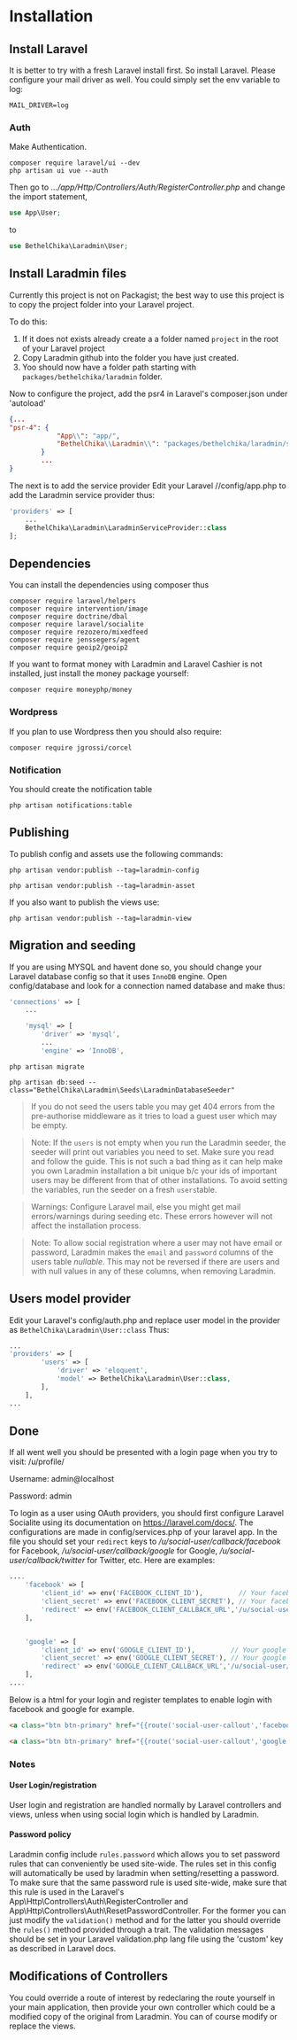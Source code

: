 # Installation
## Install Laravel
It is better to try with a fresh Laravel install first. So install Laravel. Please configure your mail driver as well. You could simply set the env variable to log:
```
MAIL_DRIVER=log
```
### Auth
Make Authentication.
```
composer require laravel/ui --dev
php artisan ui vue --auth
```
Then go to *.../app/Http/Controllers/Auth/RegisterController.php* and change the import statement,

```php
use App\User;
```

to
```php
use BethelChika\Laradmin\User;
```

## Install Laradmin files
Currently this project is not on Packagist; the best way to use this project is to copy the project folder into your Laravel project.

To do this:
1) If it does not exists already create a a folder named `project` in the root of your Laravel project
2) Copy Laradmin github into the folder you have just created. 
3) Yoo should now have a folder path starting with `packages/bethelchika/laradmin` folder.


Now to configure the project, add the psr4 in Laravel's composer.json under 'autoload'
```json
{...
"psr-4": {
            "App\\": "app/",
            "BethelChika\\Laradmin\\": "packages/bethelchika/laradmin/src/"
        }
        ...
}
```

The next is to add the service provider
Edit your Laravel //config/app.php to add the Laradmin service provider thus:

```php
'providers' => [
    ...
    BethelChika\Laradmin\LaradminServiceProvider::class
];
```

## Dependencies
You can install the dependencies using composer thus
```
composer require laravel/helpers
composer require intervention/image
composer require doctrine/dbal
composer require laravel/socialite
composer require rezozero/mixedfeed
composer require jenssegers/agent
composer require geoip2/geoip2
```

If you want to format money with Laradmin and Laravel Cashier is not installed, just install the money package yourself:
```
composer require moneyphp/money
``` 
 

### Wordpress
If you plan to  use Wordpress then you should also require:
```
composer require jgrossi/corcel
```


### Notification
You should create the notification table
```
php artisan notifications:table
```



## Publishing
To publish config and assets use the following commands:

```
php artisan vendor:publish --tag=laradmin-config
```
```
php artisan vendor:publish --tag=laradmin-asset
```

If you also want to publish the views use:
```
php artisan vendor:publish --tag=laradmin-view
```

## Migration and seeding
If you are using MYSQL and havent done so, you should change your Laravel database config so that it uses  `InnoDB` engine. Open config/database and look for a connection named database and make thus:
```php 
'connections' => [
    ...

    'mysql' => [
        'driver' => 'mysql',
        ...
        'engine' => 'InnoDB',
```

```
php artisan migrate
```
```
php artisan db:seed --class="BethelChika\Laradmin\Seeds\LaradminDatabaseSeeder"
```

> If you do not seed the users table you may get 404 errors from the pre-authorise middleware as it tries to load a guest user which may be empty.

> Note: If the `users` is not empty when you run the Laradmin seeder, the seeder will print out variables you need to set. Make sure you read and follow the guide. This is not such a bad thing as it can help make you own Laradmin installation a bit unique b/c your ids of important users may be different from that of other installations. To avoid setting the variables, run the seeder on a fresh `users`table.

> Warnings: Configure Laravel mail, else you might get mail errors/warnings during seeding etc. These errors however will not affect the installation process.

> Note: To allow social registration where a user may not have email or password, Laradmin makes the `email` and `password` columns of the users table *nullable*. This may not be reversed if there are users and with null values in any of these columns, when removing Laradmin.  

## Users model provider
Edit your Laravel's config/auth.php and replace user model in the provider as `BethelChika\Laradmin\User::class`
Thus:
```php
...
'providers' => [
        'users' => [
            'driver' => 'eloquent',
            'model' => BethelChika\Laradmin\User::class,
        ],
    ],
...
```

## Done
If all went well you should be presented with a login page when you try to visit: /u/profile/

Username: admin@localhost

Password: admin

To login as a user using OAuth providers, you should first configure Laravel Socialite using its documentation on https://laravel.com/docs/. The configurations are made in config/services.php of your laravel app. In the file you should set your `redirect` keys to  */u/social-user/callback/facebook* for Facebook, */u/social-user/callback/google* for Google, */u/social-user/callback/twitter* for Twitter, etc. Here are examples: 
```php
....
    'facebook' => [
        'client_id' => env('FACEBOOK_CLIENT_ID'),         // Your facebook Client ID
        'client_secret' => env('FACEBOOK_CLIENT_SECRET'), // Your facebook Client Secret
        'redirect' => env('FACEBOOK_CLIENT_CALLBACK_URL','/u/social-user/callback/facebook'),
    ],


    'google' => [
        'client_id' => env('GOOGLE_CLIENT_ID'),         // Your google Client ID
        'client_secret' => env('GOOGLE_CLIENT_SECRET'), // Your google Client Secret
        'redirect' => env('GOOGLE_CLIENT_CALLBACK_URL','/u/social-user/callback/facebook'),
    ],
....
```

Below is a html for your login and register templates to enable login with facebook and google for example.
```html
<a class="btn btn-primary" href="{{route('social-user-callout','facebook')}}"><i class="fab fa-facebook-f"></i> Login with Facebook </a>

<a class="btn btn-primary" href="{{route('social-user-callout','google')}}"> <i class="fab fa-google"></i> Login with Google </a>

```
### Notes
#### User Login/registration
User login and registration are handled normally by Laravel controllers and views, unless when using social login which is handled by Laradmin.  

#### Password policy
Laradmin config include `rules.password` which allows you to set password rules that can conveniently be used site-wide. The rules set in this config will automatically be used by laradmin when setting/resetting a password. To make sure that the same password rule is used site-wide, make sure that this rule is used in the Laravel's App\Http\Controllers\Auth\RegisterController and App\Http\Controllers\Auth\ResetPasswordController. For the former you can just modify the `validation()` method and for the latter you should override the  `rules()` method provided through a trait. The validation messages should be set in your Laravel validation.php lang file using the 'custom' key as described in Laravel docs. 

## Modifications of Controllers
You could override a route of interest by redeclaring the route yourself in your main application, then provide your own controller which could be a modified copy of the original from Laradmin. You can of course modify or replace the views.
